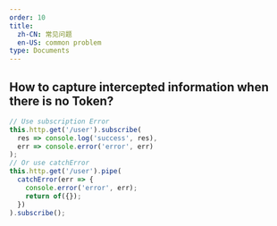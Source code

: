 ```yaml
---
order: 10
title: 
  zh-CN: 常见问题
  en-US: common problem
type: Documents
---
```


## How to capture intercepted information when there is no Token?

```ts
// Use subscription Error
this.http.get('/user').subscribe(
  res => console.log('success', res),
  err => console.error('error', err)
);
// Or use catchError
this.http.get('/user').pipe(
  catchError(err => {
    console.error('error', err);
    return of({});
  })
).subscribe();
```
